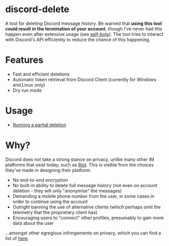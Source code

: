 # discord-delete
A tool for deleting Discord message history. Be warned that **using this tool could result in the termination of your account**, though I've never had this happen even after extensive usage (see [self-bots](https://support.discordapp.com/hc/en-us/articles/115002192352-Automated-user-accounts-self-bots-)). The tool tries to interact with Discord's API efficiently to reduce the chance of this happening.

# Features
- Fast and efficient deletions
- Automatic token retrieval from Discord Client (currently for Windows and Linux only)
- Dry run mode

# Usage
- [Running a partial deletion](https://github.com/adversarialtools/discord-delete/wiki/Running-a-partial-deletion)

# Why?
Discord does not take a strong stance on privacy, unlike many other IM platforms that exist today, such as [Riot](https://about.riot.im/). This is visible from the choices they've made in designing their platform:
- No end-to-end encryption
- No built-in ability to delete full message history (not even on account deletion - they will only "anonymise" the messages)
- Demanding a mobile phone number from the user, in some cases in order to continue using the account
- Outright banning the use of alternative clients (which perhaps omit the telemetry that the proprietary client has)
- Encouraging users to "connect" other profiles, presumably to gain more data about the user

...amongst other egregious infringements on privacy, which you can find a list of [here](https://privacyspy.org/product/discord/).